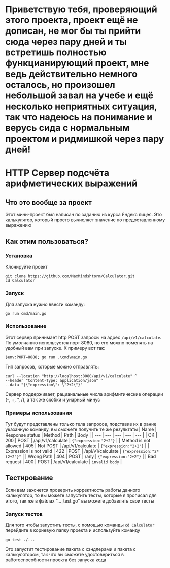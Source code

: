 # Приветствую тебя, проверяющий этого проекта, проект ещё не дописан, не мог бы ты прийти сюда через пару дней и ты встретишь полностью функцианирующий проект, мне ведь действительно немного осталось, но произошел небольшой завал на учебе и ещё несколько неприятных ситуация, так что надеюсь на понимание и верусь сида с нормальным проектом и ридмишкой через пару дней!
# HTTP Сервер подсчёта арифметических выражений

## Что это вообще за проект

Этот мини-проект был написан по заданию из курса Яндекс лицея. Это калькулятор, который просто вычисляет значение по предоставленному выражению

## Как этим пользоваться?

### Установка

Клонируйте проект

```
git clone https://github.com/MaxMindshtorm/Calculator.git
cd Calculator
```

### Запуск

Для запуска нужно ввести команду:

```
go run cmd/main.go
```

### Использование

Этот сервер принимает http POST запросы на адрес `/api/v1/calculate`.
По умолчанию используется порт 8080, но его можно поменять на удобный вам при запуске.
К примеру вот так:

```
$env:PORT=8888; go run .\cmd\main.go
```

Тип запросов, которые можно отправлять:

```
curl --location "http://localhost:8080/api/v1/calculate" ^
--header "Content-Type: application/json" ^
--data "{\"expression\": \"2+2\"}"
```

Сервер поддерживает, рацианальные числа арифмитические операции (-, +, \*, /), а так же скобки и унарный минус

### Примеры использования

Тут будут представлены только тела запросов, подставив их в ранне указанную команду, вы сможете получить те же результаты
| Name | Response status | Method | Path | Body |
| --- | --- | --- | --- | --- |
| OK | 200 | POST | /api/v1/calculate | `{"expression:"2+2"}` |
| Method is not allowed | 405 | Not POST | /api/v1/calculate | `{"expression:"2+2"}` |
| Expression is not valid | 422 | POST | /api/v1/calculate | `{"expression:"2*(2+2"}"` |
| Wrong Path | 404 | POST | /any | `{"expression:"2+2"}` |
| Bad request | 400 | POST | /api/v1/calculate | `invalid body` |

## Тестирование

Если вам захочется проверить корректность работы данного калькулятор, то вы можете запустить тесты, которые я прописал для этого, так же в файлах "...\_test.go" вы можете добавлять свои тесты

### Запуск тестов

Для того чтобы запустить тесты, с помощью команды `cd Calculator` перейдите в корневую папку проекта и используйте команду

```
go test ./...
```

Это запустит тестирование пакета с хэндлерами и пакета с калькулятором, так что вы сможете удостовериться в работоспособности проекта без запуска кода
